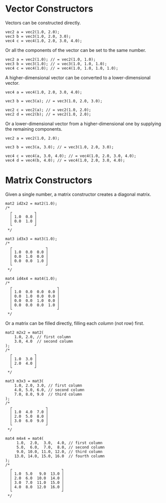 # Vector Constructors

Vectors can be constructed directly.

```{.c}
vec2 a = vec2(1.0, 2.0);
vec3 b = vec3(1.0, 2.0, 3.0);
vec4 c = vec4(1.0, 2.0, 3.0, 4.0);
```

Or all the components of the vector can be set to the same number.

```{.c}
vec2 a = vec2(1.0); // = vec2(1.0, 1.0);
vec3 b = vec3(1.0); // = vec3(1.0, 1.0, 1.0);
vec4 c = vec4(1.0); // = vec4(1.0, 1.0, 1.0, 1.0);
```

A higher-dimensional vector can be converted to a lower-dimensional vector.


```{.c}
vec4 a = vec4(1.0, 2.0, 3.0, 4.0);

vec3 b = vec3(a); // = vec3(1.0, 2.0, 3.0);

vec2 c = vec2(a); // = vec2(1.0, 2.0);
vec2 d = vec2(b); // = vec2(1.0, 2.0);
```

Or a lower-dimensional vector from a higher-dimensional one by supplying the remaining components.

```{.c}
vec2 a = vec2(1.0, 2.0);

vec3 b = vec3(a, 3.0); // = vec3(1.0, 2.0, 3.0);

vec4 c = vec4(a, 3.0, 4.0); // = vec4(1.0, 2.0, 3.0, 4.0);
vec4 d = vec4(b, 4.0); // = vec4(1.0, 2.0, 3.0, 4.0);
```

# Matrix Constructors

Given a single number, a matrix constructor creates a diagonal matrix.

```{.c}
mat2 id2x2 = mat2(1.0);
/*
  ┌          ┐
  │ 1.0  0.0 │
  │ 0.0  1.0 │
  └          ┘
 */

mat3 id3x3 = mat3(1.0);
/*
  ┌               ┐
  │ 1.0  0.0  0.0 │
  │ 0.0  1.0  0.0 │
  │ 0.0  0.0  1.0 │
  └               ┘
 */

mat4 id4x4 = mat4(1.0);
/*
  ┌                    ┐
  │ 1.0  0.0  0.0  0.0 │
  │ 0.0  1.0  0.0  0.0 │
  │ 0.0  0.0  1.0  0.0 │
  │ 0.0  0.0  0.0  1.0 │
  └                    ┘
 */
```

Or a matrix can be filled directly, filling each *column* (not row) first.

```{.c}
mat2 m2x2 = mat2(
    1.0, 2.0, // first column
    3.0, 4.0  // second column
);
/*
  ┌          ┐
  │ 1.0  3.0 │
  │ 2.0  4.0 │
  └          ┘
 */

mat3 m3x3 = mat3(
    1.0, 2.0, 3.0, // first column
    4.0, 5.0, 6.0, // second column
    7.0, 8.0, 9.0  // third column
);
/*
  ┌               ┐
  │ 1.0  4.0  7.0 │
  │ 2.0  5.0  8.0 │
  │ 3.0  6.0  9.0 │
  └               ┘
 */

mat4 m4x4 = mat4(
     1.0,  2.0,  3.0,  4.0, // first column
     5.0,  6.0,  7.0,  8.0, // second column
     9.0, 10.0, 11.0, 12.0, // third column
    13.0, 14.0, 15.0, 16.0  // fourth column
);
/*
  ┌                      ┐
  │ 1.0  5.0   9.0  13.0 │
  │ 2.0  6.0  10.0  14.0 │
  │ 3.0  7.0  11.0  15.0 │
  │ 4.0  8.0  12.0  16.0 │
  └                      ┘
 */
```
